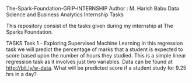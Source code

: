 The-Spark-Foundation-GRIP-INTERNSHIP
Author : M. Harish Babu
Data Science and Business Analytics Internship Tasks

This repository consist of the tasks given during my internship at The Sparks Foundation.

TASKS
Task 1 - Exploring Supervised Machine Learning
In this regression task we will predict the percentage of marks that a student is expected to score based upon the number of hours they studied. This is a simple linear regression task as it involves just two variables. Data can be found at http://bit.ly/w-data. What will be predicted score if a student study for 9.25 hrs in a day?
